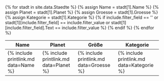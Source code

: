 <table>
<thead>
<tr><th>Name</th><th>Planet</th><th>Größe</th><th>Kategorie</th></tr>
</thead>
<tbody>
{% for stadt in site.data.Staedte %}
    {% assign Name = stadt[1].Name %}
    {% assign Planet = stadt[1].Planet %}
    {% assign Groesse = stadt[1].Groesse %}
    {% assign Kategorie = stadt[1].Kategorie %}
    {% if include.filter_field == '' or stadt[1][include.filter_field] == include.filter_value or stadt[1][include.filter_field].Text == include.filter_value %}
        <tr>
            <td>{% include printlink.md data=Name %}</td>
            <td>{% include printlink.md data=Planet %}</td>
            <td>{% include printlink.md data=Groesse %}</td>
            <td>{% include printlink.md data=Kategorie %}</td>
        </tr>
    {% endif %}
{% endfor %}
</tbody>
</table>
